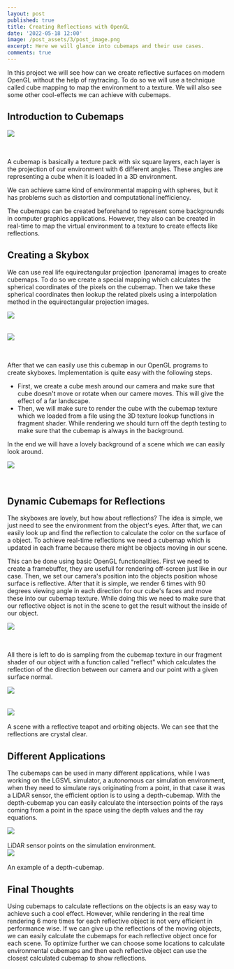 ```yaml
---
layout: post
published: true
title: Creating Reflections with OpenGL
date: '2022-05-18 12:00'
image: /post_assets/3/post_image.png
excerpt: Here we will glance into cubemaps and their use cases.
comments: true
---
```

In this project we will see how can we create reflective surfaces on modern OpenGL without the help of raytracing. To do so we will use a technique called cube mapping to map the environment to a texture. We will also see some other cool-effects we can achieve with cubemaps.

## Introduction to Cubemaps

<div class="fig figcenter fighighlight">
  <img src="/post_assets/3/cubemap.gif">
  <div class="figcaption"><br><br>
  </div>
</div>

A cubemap is basically a texture pack with six square layers, each layer is the projection of our environment with 6 different angles. These angles are representing a cube when it is loaded in a 3D environment. 

We can achieve same kind of environmental mapping with spheres, but it has problems such as distortion and computational inefficiency. 

The cubemaps can be created beforehand to represent some backgrounds in computer graphics applications. However, they also can be created in real-time to map the virtual environment to a texture to create effects like reflections. 

## Creating a Skybox

We can use real life equirectangular projection (panorama) images to create cubemaps. To do so we create a special mapping which calculates the spherical coordinates of the pixels on the cubemap. Then we take these spherical coordinates then lookup the related pixels using a interpolation method in the equirectangular projection images.

<div class="fig figcenter fighighlight">
  <img src="/post_assets/3/hdr.png">
  <div class="figcaption"><br><br>
  </div>
</div>

<div class="fig figcenter fighighlight">
  <img src="/post_assets/3/tocubemap.png">
  <div class="figcaption"><br><br>
  </div>
</div>

After that we can easily use this cubemap in our OpenGL programs to create skyboxes. Implementation is quite easy with the following steps.
- First, we create a cube mesh around our camera and make sure that cube doesn't move or rotate when our camere moves. This will give the effect of a far landscape.
- Then, we will make sure to render the cube with the cubemap texture which we loaded from a file using the 3D texture lookup functions in fragment shader. While rendering we should turn off the depth testing to make sure that the cubemap is always in the background.

In the end we will have a lovely background of a scene which we can easily look around.

<div class="fig figcenter fighighlight">
  <img src="/post_assets/3/cubemaprotate.gif">
  <div class="figcaption"><br><br>
  </div>
</div>


## Dynamic Cubemaps for Reflections

The skyboxes are lovely, but how about reflections? The idea is simple, we just need to see the environment from the object's eyes. After that, we can easily look up and find the reflection to calculate the color on the surface of a object. To achieve real-time reflections we need a cubemap which is updated in each frame because there might be objects moving in our scene. 

This can be done using basic OpenGL functionalities. First we need to create a framebuffer, they are usefull for rendering off-screen just like in our case. Then, we set our camera's position into the objects position whose surface is reflective. After that it is simple, we render 6 times with 90 degrees viewing angle in each direction for our cube's faces and move these into our cubemap texture. While doing this we need to make sure that our reflective object is not in the scene to get the result without the inside of our object.

<div class="fig figcenter fighighlight">
  <img src="/post_assets/3/camcube.png">
  <div class="figcaption"><br><br>
  </div>
</div>

All there is left to do is sampling from the cubemap texture in our fragment shader of our object with a function called "reflect" which calculates the reflection of the direction between our camera and our point with a given surface normal.

<div class="fig figcenter fighighlight">
  <img src="/post_assets/3/reflect.jpg">
  <div class="figcaption"><br><br>
  </div>
</div>

<div class="fig figcenter fighighlight">
  <img src="/post_assets/3/reflection1.gif">
  <div class="figcaption"><br>A scene with a reflective teapot and orbiting objects. We can see that the reflections are crystal clear.<br>
  </div>
</div>

## Different Applications

The cubemaps can be used in many different applications, while I was working on the LGSVL simulator, a autonomous car simulation environment, when they need to simulate rays originating from a point, in that case it was a LiDAR sensor, the efficient option is to using a depth-cubemap. With the depth-cubemap you can easily calculate the intersection points of the rays coming from a point in the space using the depth values and the ray equations.

<div class="fig figcenter fighighlight">
  <img src="/post_assets/3/lgsvl.png">
  <div class="figcaption"><br>LiDAR sensor points on the simulation environment.<br>
  </div>
</div>

<div class="fig figcenter fighighlight">
  <img src="/post_assets/3/depth.png">
  <div class="figcaption"><br>An example of a depth-cubemap.<br>
  </div>
</div>


## Final Thoughts

Using cubemaps to calculate reflections on the objects is an easy way to achieve such a cool effect. However, while rendering in the real time rendering 6 more times for each reflective object is not very efficient in performance wise. If we can give up the reflections of the moving objects, we can easily calculate the cubemaps for each reflective object once for each scene. To optimize further we can choose some locations to calculate environmental cubemaps and then each reflective object can use the closest calculated cubemap to show reflections. 
